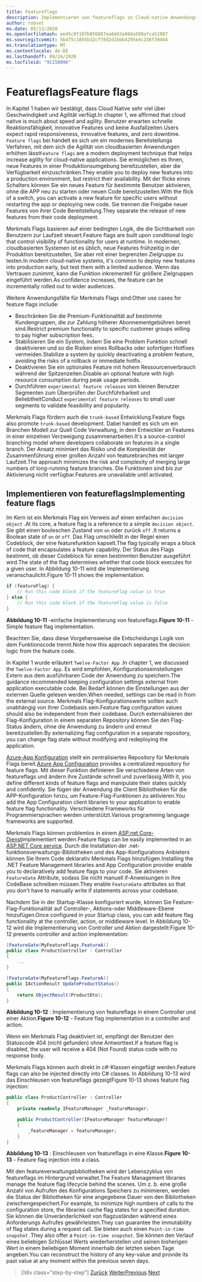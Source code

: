 ```yaml
---
title: Featureflags
description: Implementieren von featureflags in Cloud-native Anwendungen mit Azure-app config
author: robvet
ms.date: 05/13/2020
ms.openlocfilehash: ee45c9f187b056887ea6dd3a08da508afca51987
ms.sourcegitcommit: 5b475c1855b32cf78d2d1bbb4295e4c236f39464
ms.translationtype: MT
ms.contentlocale: de-DE
ms.lasthandoff: 09/24/2020
ms.locfileid: "91158096"
---
```

# <a name="feature-flags"></a><span data-ttu-id="691cd-103">Featureflags</span><span class="sxs-lookup"><span data-stu-id="691cd-103">Feature flags</span></span>

<span data-ttu-id="691cd-104">In Kapitel 1 haben wir bestätigt, dass Cloud Native sehr viel über Geschwindigkeit und Agilität verfügt.</span><span class="sxs-lookup"><span data-stu-id="691cd-104">In chapter 1, we affirmed that cloud native is much about speed and agility.</span></span> <span data-ttu-id="691cd-105">Benutzer erwarten schnelle Reaktionsfähigkeit, innovative Features und keine Ausfallzeiten.</span><span class="sxs-lookup"><span data-stu-id="691cd-105">Users expect rapid responsiveness, innovative features, and zero downtime.</span></span> <span data-ttu-id="691cd-106">`Feature flags` bei handelt es sich um ein modernes Bereitstellungs Verfahren, mit dem sich die Agilität von cloudbasierten Anwendungen erhöhen lässt</span><span class="sxs-lookup"><span data-stu-id="691cd-106">`Feature flags` are a modern deployment technique that helps increase agility for cloud-native applications.</span></span> <span data-ttu-id="691cd-107">Sie ermöglichen es Ihnen, neue Features in einer Produktionsumgebung bereitzustellen, aber die Verfügbarkeit einzuschränken.</span><span class="sxs-lookup"><span data-stu-id="691cd-107">They enable you to deploy new features into a production environment, but restrict their availability.</span></span> <span data-ttu-id="691cd-108">Mit der flicke eines Schalters können Sie ein neues Feature für bestimmte Benutzer aktivieren, ohne die APP neu zu starten oder neuen Code bereitzustellen.</span><span class="sxs-lookup"><span data-stu-id="691cd-108">With the flick of a switch, you can activate a new feature for specific users without restarting the app or deploying new code.</span></span> <span data-ttu-id="691cd-109">Sie trennen die Freigabe neuer Features von ihrer Code Bereitstellung.</span><span class="sxs-lookup"><span data-stu-id="691cd-109">They separate the release of new features from their code deployment.</span></span>

<span data-ttu-id="691cd-110">Merkmals Flags basieren auf einer bedingten Logik, die die Sichtbarkeit von Benutzern zur Laufzeit steuert.</span><span class="sxs-lookup"><span data-stu-id="691cd-110">Feature flags are built upon conditional logic that control visibility of functionality for users at runtime.</span></span> <span data-ttu-id="691cd-111">In modernen, cloudbasierten Systemen ist es üblich, neue Features frühzeitig in der Produktion bereitzustellen, Sie aber mit einer begrenzten Zielgruppe zu testen.</span><span class="sxs-lookup"><span data-stu-id="691cd-111">In modern cloud-native systems, it's common to deploy new features into production early, but test them with a limited audience.</span></span> <span data-ttu-id="691cd-112">Wenn das Vertrauen zunimmt, kann die Funktion inkrementell für größere Zielgruppen eingeführt werden.</span><span class="sxs-lookup"><span data-stu-id="691cd-112">As confidence increases, the feature can be incrementally rolled out to wider audiences.</span></span>

<span data-ttu-id="691cd-113">Weitere Anwendungsfälle für Merkmals Flags sind:</span><span class="sxs-lookup"><span data-stu-id="691cd-113">Other use cases for feature flags include:</span></span>

- <span data-ttu-id="691cd-114">Beschränken Sie die Premium-Funktionalität auf bestimmte Kundengruppen, die zur Zahlung höherer Abonnementgebühren bereit sind.</span><span class="sxs-lookup"><span data-stu-id="691cd-114">Restrict premium functionality to specific customer groups willing to pay higher subscription fees.</span></span>
- <span data-ttu-id="691cd-115">Stabilisieren Sie ein System, indem Sie eine Problem Funktion schnell deaktivieren und so die Risiken eines Rollbacks oder sofortigen Hotfixes vermeiden.</span><span class="sxs-lookup"><span data-stu-id="691cd-115">Stabilize a system by quickly deactivating a problem feature, avoiding the risks of a rollback or immediate hotfix.</span></span>
- <span data-ttu-id="691cd-116">Deaktivieren Sie ein optionales Feature mit hohem Ressourcenverbrauch während der Spitzenzeiten.</span><span class="sxs-lookup"><span data-stu-id="691cd-116">Disable an optional feature with high resource consumption during peak usage periods.</span></span>
- <span data-ttu-id="691cd-117">Durchführen `experimental feature releases` von kleinen Benutzer Segmenten zum Überprüfen der Durchführbarkeit und Beliebtheit</span><span class="sxs-lookup"><span data-stu-id="691cd-117">Conduct `experimental feature releases` to small user segments to validate feasibility and popularity.</span></span>

<span data-ttu-id="691cd-118">Merkmals Flags fördern auch die `trunk-based` Entwicklung.</span><span class="sxs-lookup"><span data-stu-id="691cd-118">Feature flags also promote `trunk-based` development.</span></span> <span data-ttu-id="691cd-119">Dabei handelt es sich um ein Branchen Modell zur Quell Code Verwaltung, in dem Entwickler an Features in einer einzelnen Verzweigung zusammenarbeiten.</span><span class="sxs-lookup"><span data-stu-id="691cd-119">It's a source-control branching model where developers collaborate on features in a single branch.</span></span> <span data-ttu-id="691cd-120">Der Ansatz minimiert das Risiko und die Komplexität der Zusammenführung einer großen Anzahl von featurebranches mit langer Laufzeit.</span><span class="sxs-lookup"><span data-stu-id="691cd-120">The approach minimizes the risk and complexity of merging large numbers of long-running feature branches.</span></span> <span data-ttu-id="691cd-121">Die Funktionen sind bis zur Aktivierung nicht verfügbar.</span><span class="sxs-lookup"><span data-stu-id="691cd-121">Features are unavailable until activated.</span></span>

## <a name="implementing-feature-flags"></a><span data-ttu-id="691cd-122">Implementieren von featureflags</span><span class="sxs-lookup"><span data-stu-id="691cd-122">Implementing feature flags</span></span>

<span data-ttu-id="691cd-123">Im Kern ist ein Merkmals Flag ein Verweis auf einen einfachen `decision object` .</span><span class="sxs-lookup"><span data-stu-id="691cd-123">At its core, a feature flag is a reference to a simple `decision object`.</span></span> <span data-ttu-id="691cd-124">Sie gibt einen booleschen Zustand von `on` oder zurück `off` .</span><span class="sxs-lookup"><span data-stu-id="691cd-124">It returns a Boolean state of `on` or `off`.</span></span> <span data-ttu-id="691cd-125">Das Flag umschließt in der Regel einen Codeblock, der eine featurefunktion kapselt.</span><span class="sxs-lookup"><span data-stu-id="691cd-125">The flag typically wraps a block of code that encapsulates a feature capability.</span></span> <span data-ttu-id="691cd-126">Der Status des Flags bestimmt, ob dieser Codeblock für einen bestimmten Benutzer ausgeführt wird.</span><span class="sxs-lookup"><span data-stu-id="691cd-126">The state of the flag determines whether that code block executes for a given user.</span></span> <span data-ttu-id="691cd-127">In Abbildung 10-11 wird die Implementierung veranschaulicht.</span><span class="sxs-lookup"><span data-stu-id="691cd-127">Figure 10-11 shows the implementation.</span></span>

```csharp
if (featureFlag) {
    // Run this code block if the featureFlag value is true
} else {
    // Run this code block if the featureFlag value is false
}
```

<span data-ttu-id="691cd-128">**Abbildung 10-11** -einfache Implementierung von featureflags.</span><span class="sxs-lookup"><span data-stu-id="691cd-128">**Figure 10-11** - Simple feature flag implementation.</span></span>

<span data-ttu-id="691cd-129">Beachten Sie, dass diese Vorgehensweise die Entscheidungs Logik von dem Funktionscode trennt.</span><span class="sxs-lookup"><span data-stu-id="691cd-129">Note how this approach separates the decision logic from the feature code.</span></span>

<span data-ttu-id="691cd-130">In Kapitel 1 wurde erläutert `Twelve-Factor App` .</span><span class="sxs-lookup"><span data-stu-id="691cd-130">In chapter 1, we discussed the `Twelve-Factor App`.</span></span> <span data-ttu-id="691cd-131">Es wird empfohlen, Konfigurationseinstellungen Extern aus dem ausführbaren Code der Anwendung zu speichern.</span><span class="sxs-lookup"><span data-stu-id="691cd-131">The guidance recommended keeping configuration settings external from application executable code.</span></span> <span data-ttu-id="691cd-132">Bei Bedarf können die Einstellungen aus der externen Quelle gelesen werden.</span><span class="sxs-lookup"><span data-stu-id="691cd-132">When needed, settings can be read in from the external source.</span></span> <span data-ttu-id="691cd-133">Merkmals Flag-Konfigurationswerte sollten auch unabhängig von Ihrer Codebasis sein.</span><span class="sxs-lookup"><span data-stu-id="691cd-133">Feature flag configuration values should also be independent from their codebase.</span></span> <span data-ttu-id="691cd-134">Durch externalisieren der Flag-Konfiguration in einem separaten Repository können Sie den Flag-Status ändern, ohne die Anwendung zu ändern und erneut bereitzustellen.</span><span class="sxs-lookup"><span data-stu-id="691cd-134">By externalizing flag configuration in a separate repository, you can change flag state without modifying and redeploying the application.</span></span>

<span data-ttu-id="691cd-135">[Azure-App Konfiguration](/azure/azure-app-configuration/overview) stellt ein zentralisiertes Repository für Merkmals Flags bereit.</span><span class="sxs-lookup"><span data-stu-id="691cd-135">[Azure App Configuration](/azure/azure-app-configuration/overview) provides a centralized repository for feature flags.</span></span> <span data-ttu-id="691cd-136">Mit dieser Funktion definieren Sie verschiedene Arten von featureflags und ändern ihre Zustände schnell und zuverlässig.</span><span class="sxs-lookup"><span data-stu-id="691cd-136">With it, you define different kinds of feature flags and manipulate their states quickly and confidently.</span></span> <span data-ttu-id="691cd-137">Sie fügen der Anwendung die Client Bibliotheken für die APP-Konfiguration hinzu, um Feature-Flag-Funktionen zu aktivieren.</span><span class="sxs-lookup"><span data-stu-id="691cd-137">You add the App Configuration client libraries to your application to enable feature flag functionality.</span></span> <span data-ttu-id="691cd-138">Verschiedene Frameworks für Programmiersprachen werden unterstützt.</span><span class="sxs-lookup"><span data-stu-id="691cd-138">Various programming language frameworks are supported.</span></span>

<span data-ttu-id="691cd-139">Merkmals Flags können problemlos in einem [ASP.net Core-Dienst](/azure/azure-app-configuration/use-feature-flags-dotnet-core)implementiert werden.</span><span class="sxs-lookup"><span data-stu-id="691cd-139">Feature flags can be easily implemented in an [ASP.NET Core service](/azure/azure-app-configuration/use-feature-flags-dotnet-core).</span></span> <span data-ttu-id="691cd-140">Durch die Installation der .net-funktionsverwaltungs-Bibliotheken und des App-Konfigurations Anbieters können Sie Ihrem Code deklarativ Merkmals Flags hinzufügen.</span><span class="sxs-lookup"><span data-stu-id="691cd-140">Installing the .NET Feature Management libraries and App Configuration provider enable you to declaratively add feature flags to your code.</span></span> <span data-ttu-id="691cd-141">Sie aktivieren `FeatureGate` Attribute, sodass Sie nicht manuell if-Anweisungen in Ihre CodeBase schreiben müssen.</span><span class="sxs-lookup"><span data-stu-id="691cd-141">They enable `FeatureGate` attributes so that you don't have to manually write if statements across your codebase.</span></span>

<span data-ttu-id="691cd-142">Nachdem Sie in der Startup-Klasse konfiguriert wurde, können Sie Feature-Flag-Funktionalität auf Controller-, Aktions-oder Middleware-Ebene hinzufügen.</span><span class="sxs-lookup"><span data-stu-id="691cd-142">Once configured in your Startup class, you can add feature flag functionality at the controller, action, or middleware level.</span></span> <span data-ttu-id="691cd-143">In Abbildung 10-12 wird die Implementierung von Controller und Aktion dargestellt:</span><span class="sxs-lookup"><span data-stu-id="691cd-143">Figure 10-12 presents controller and action implementation:</span></span>

```csharp
[FeatureGate(MyFeatureFlags.FeatureA)]
public class ProductController : Controller
{
    ...
}
```

```csharp
[FeatureGate(MyFeatureFlags.FeatureA)]
public IActionResult UpdateProductStatus()
{
    return ObjectResult(ProductDto);
}
```

<span data-ttu-id="691cd-144">**Abbildung 10-12** : Implementierung von featureflags in einem Controller und einer Aktion.</span><span class="sxs-lookup"><span data-stu-id="691cd-144">**Figure 10-12** - Feature flag implementation in a controller and action.</span></span>

<span data-ttu-id="691cd-145">Wenn ein Merkmals Flag deaktiviert ist, empfängt der Benutzer den Statuscode 404 (nicht gefunden) ohne Antworttext.</span><span class="sxs-lookup"><span data-stu-id="691cd-145">If a feature flag is disabled, the user will receive a 404 (Not Found) status code with no response body.</span></span>

<span data-ttu-id="691cd-146">Merkmals Flags können auch direkt in c#-Klassen eingefügt werden.</span><span class="sxs-lookup"><span data-stu-id="691cd-146">Feature flags can also be injected directly into C# classes.</span></span> <span data-ttu-id="691cd-147">In Abbildung 10-13 wird das Einschleusen von featureflags gezeigt</span><span class="sxs-lookup"><span data-stu-id="691cd-147">Figure 10-13 shows feature flag injection:</span></span>

```csharp
public class ProductController : Controller
{
    private readonly IFeatureManager _featureManager;

    public ProductController(IFeatureManager featureManager)
    {
        _featureManager = featureManager;
    }
}
```

<span data-ttu-id="691cd-148">**Abbildung 10-13** : Einschleusen von featureflags in eine Klasse.</span><span class="sxs-lookup"><span data-stu-id="691cd-148">**Figure 10-13** - Feature flag injection into a class.</span></span>

<span data-ttu-id="691cd-149">Mit den featureverwaltungsbibliotheken wird der Lebenszyklus von featureflags im Hintergrund verwaltet.</span><span class="sxs-lookup"><span data-stu-id="691cd-149">The Feature Management libraries manage the feature flag lifecycle behind the scenes.</span></span> <span data-ttu-id="691cd-150">Um z. b. eine große Anzahl von Aufrufen des Konfigurations Speichers zu minimieren, werden die Status der Bibliotheken für eine angegebene Dauer von den Bibliotheken zwischengespeichert.</span><span class="sxs-lookup"><span data-stu-id="691cd-150">For example, to minimize high numbers of calls to the configuration store, the libraries cache flag states for a specified duration.</span></span> <span data-ttu-id="691cd-151">Sie können die Unveränderlichkeit von flagzuständen während eines Anforderungs Aufrufes gewährleisten.</span><span class="sxs-lookup"><span data-stu-id="691cd-151">They can guarantee the immutability of flag states during a request call.</span></span> <span data-ttu-id="691cd-152">Sie bieten auch einen `Point-in-time snapshot` .</span><span class="sxs-lookup"><span data-stu-id="691cd-152">They also offer a `Point-in-time snapshot`.</span></span> <span data-ttu-id="691cd-153">Sie können den Verlauf eines beliebigen Schlüssel Werts wiederherstellen und seinen bisherigen Wert in einem beliebigen Moment innerhalb der letzten sieben Tage angeben.</span><span class="sxs-lookup"><span data-stu-id="691cd-153">You can reconstruct the history of any key-value and provide its past value at any moment within the previous seven days.</span></span>

>[!div class="step-by-step"]
><span data-ttu-id="691cd-154">[Zurück](devops.md)
>[Weiter](infrastructure-as-code.md)</span><span class="sxs-lookup"><span data-stu-id="691cd-154">[Previous](devops.md)
[Next](infrastructure-as-code.md)</span></span>
